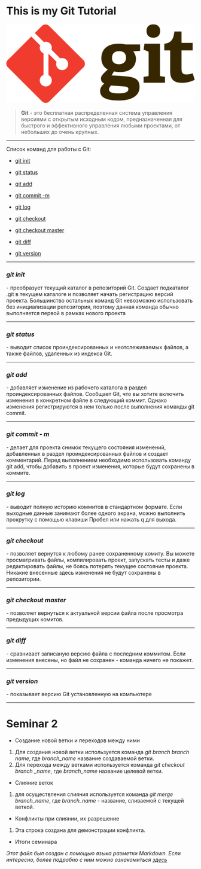 # This is my Git Tutorial
![Logo_Git](/Git-logo.svg "Логотип Git")
>**Git**
\- это бесплатная распределенная система управления версиями с открытым исходным кодом, предназначенная для быстрого и эффективного управления любыми проектами, от небольших до очень крупных.
***
Список команд для работы с Git:

* [git init](#git-init)

* [git status](#git-status)

* [git add](#git-add)

* [git commit -m](#git-commit---m)

* [git log](#git-log)

* [git checkout](#git-checkout)

* [git checkout master](#git-checkout-master)

* [git diff](#git-diff)

* [git version](#git-version)

***
### ***git init***

\- преобразует текущий каталог в репозиторий Git. Создает подкаталог .git в текущем каталоге и позволяет начать регистрацию версий проекта. Большинство остальных команд Git невозможно использовать без инициализации репозитория, поэтому данная команда обычно выполняется первой в рамках нового проекта

***

### ***git status***

\- выводит список проиндексированных и неотслеживаемых файлов, а также файлов, удаленных из индекса Git.

***

### ***git add***

\- добавляет изменение из рабочего каталога в раздел проиндексированных файлов. Cообщает Git, что вы хотите включить изменения в конкретном файле в следующий коммит. Однако изменения регистрируются в нем только после выполнения команды git commit.

***

### ***git commit - m***

\- делает для проекта снимок текущего состояния изменений, добавленных в раздел проиндексированных файлов и создает комментарий. Перед выполнением необходимо использовать команду git add, чтобы добавить в проект изменения, которые будут сохранены в коммите.

***

### ***git log***

\- выводит полную историю коммитов в стандартном формате. Если выходные данные занимают более одного экрана, можно выполнить прокрутку с помощью клавиши Пробел или нажать q для выхода.

***

### ***git checkout***

\- позволяет вернутся к любому ранее сохраненному комиту. Вы можете просматривать файлы, компилировать проект, запускать тесты и даже редактировать файлы, не боясь потерять текущее состояние проекта. Никакие внесенные здесь изменения не будут сохранены в репозитории.

***

### ***git checkout master***

\- позволяет вернуться к актуальной версии файла после просмотра предыдущих комитов.

***

### ***git diff***

\- сравнивает записаную версию файла с последним коммитом. Если изменения внесены, но файл не сохранен - команда ничего не покажет.

***

### ***git version***

\- показывает версию Git установленную на компьютере

***

# Seminar 2

* Создание новой ветки и переходов между ними
1. Для создания новой ветки используется команда *git branch branch name*, где *branch_name* название создаваемой ветки.
2. Для перехода между ветками используется команда *git checkout branch _name*, где *branch_name* название целевой ветки.
* Слияние веток

1. для осуществления слияния используется команда *git merge branch_name*, где *branch_name* - название, сливаемой с текущей веткой.
* Конфликты при слиянии, их разрешение

1. Эта строка создана для демонстрации конфликта.

* Итоги семинара

*Этот файл был создан с помощью языка разметки Markdown. Если интересно, более подробно с ним можно ознакомиться*
[*здесь*](https://gist.github.com/Jekins/2bf2d0638163f1294637)